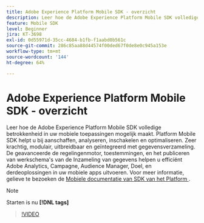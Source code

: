 ```yaml
---
title: Adobe Experience Platform Mobile SDK - overzicht
description: Leer hoe de Adobe Experience Platform Mobile SDK volledige betrokkenheid in uw mobiele toepassingen mogelijk maakt. Platform Mobile SDK helpt u bij aanschaffen, analyseren, inschakelen en optimaliseren. Zeer krachtig, modulair, uitbreidbaar en geïntegreerd met gegevensverzameling. De geavanceerde de regelengine, toestemmingen en het publiceren van workflows van gegevensverzameling helpen u efficiënt Adobe Analytics, Campaign, Audience Manager, Target en oplossingen van derden te integreren in uw mobiele apps.
feature: Mobile SDK
level: Beginner
jira: KT-3698
exl-id: 0d55971d-35cc-4684-b1fb-f1aabd0b561c
source-git-commit: 286c85aa88d44574f00ded67f0de8e0c945a153e
workflow-type: tm+mt
source-wordcount: '144'
ht-degree: 64%

---
```


# Adobe Experience Platform Mobile SDK - overzicht

Leer hoe de Adobe Experience Platform Mobile SDK volledige betrokkenheid in uw mobiele toepassingen mogelijk maakt. Platform Mobile SDK helpt u bij aanschaffen, analyseren, inschakelen en optimaliseren. Zeer krachtig, modulair, uitbreidbaar en geïntegreerd met gegevensverzameling. De geavanceerde de regelingenmotor, toestemmingen, en het publiceren van werkschema&#39;s van de Inzameling van gegevens helpen u efficiënt Adobe Analytics, Campagne, Audience Manager, Doel, en derdeoplossingen in uw mobiele apps uitvoeren. Voor meer informatie, gelieve te bezoeken de [ Mobiele documentatie van SDK van het Platform ](https://developer.adobe.com/client-sdks/documentation/).

>[!NOTE]
>
> Starten is nu **[!DNL tags]**

>[!VIDEO](https://video.tv.adobe.com/v/28948?learn=on&enablevpops)
